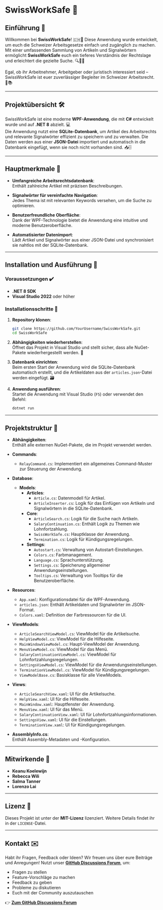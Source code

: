 # SwissWorkSafe 🚀

## Einführung 📘
Willkommen bei **SwissWorkSafe**! 🇨🇭🎉 Diese Anwendung wurde entwickelt, um euch die Schweizer Arbeitsgesetze einfach und zugänglich zu machen. Mit einer umfassenden Sammlung von Artikeln und Signalwörtern ermöglicht **SwissWorkSafe** euch ein tieferes Verständnis der Rechtslage und erleichtert die gezielte Suche. 🔍👩‍⚖️

Egal, ob ihr Arbeitnehmer, Arbeitgeber oder juristisch interessiert seid – SwissWorkSafe ist euer zuverlässiger Begleiter im Schweizer Arbeitsrecht. 💼📚

---

## Projektübersicht 🛠️
SwissWorkSafe ist eine moderne **WPF-Anwendung**, die mit **C#** entwickelt wurde und auf **.NET 8** abzielt. 💻  
Die Anwendung nutzt eine **SQLite-Datenbank**, um Artikel des Arbeitsrechts und relevante Signalwörter effizient zu speichern und zu verwalten. Die Daten werden aus einer **JSON-Datei** importiert und automatisch in die Datenbank eingefügt, wenn sie noch nicht vorhanden sind. 📥🗄️

---

## Hauptmerkmale 🌟
- **Umfangreiche Arbeitsrechtsdatenbank**:  
  Enthält zahlreiche Artikel mit präzisen Beschreibungen.
  
- **Signalwörter für vereinfachte Navigation**:  
  Jedes Thema ist mit relevanten Keywords versehen, um die Suche zu optimieren.

- **Benutzerfreundliche Oberfläche**:  
  Dank der WPF-Technologie bietet die Anwendung eine intuitive und moderne Benutzeroberfläche.

- **Automatisierter Datenimport**:  
  Lädt Artikel und Signalwörter aus einer JSON-Datei und synchronisiert sie nahtlos mit der SQLite-Datenbank.

---

## Installation und Ausführung 🚀

### Voraussetzungen ✔️
- **.NET 8 SDK**
- **Visual Studio 2022** oder höher

### Installationsschritte 📝
1. **Repository klonen**:  
   ```bash
   git clone https://github.com/YourUsername/SwissWorkSafe.git
   cd SwissWorkSafe
   ```

2. **Abhängigkeiten wiederherstellen**:  
   Öffnet das Projekt in Visual Studio und stellt sicher, dass alle NuGet-Pakete wiederhergestellt werden. 🔧

3. **Datenbank einrichten**:  
   Beim ersten Start der Anwendung wird die SQLite-Datenbank automatisch erstellt, und die Artikeldaten aus der `articles.json`-Datei werden eingefügt. 🗃️

4. **Anwendung ausführen**:  
   Startet die Anwendung mit Visual Studio (`F5`) oder verwendet den Befehl:  
   ```bash
   dotnet run
   ```

---

## Projektstruktur 📂

- **Abhängigkeiten**:  
  Enthält alle externen NuGet-Pakete, die im Projekt verwendet werden.

- **Commands**:  
  - `RelayCommand.cs`: Implementiert ein allgemeines Command-Muster zur Steuerung der Anwendung.

- **Database**:  
  - **Models**:  
    - **Articles**:  
      - `Article.cs`: Datenmodell für Artikel.  
      - `ArticleInserter.cs`: Logik für das Einfügen von Artikeln und Signalwörtern in die SQLite-Datenbank.  
    - **Core**:  
      - `ArticleSearch.cs`: Logik für die Suche nach Artikeln.  
      - `SalaryContinuation.cs`: Enthält Logik zu Themen wie Lohnfortzahlung.  
      - `SwissWorkSafe.cs`: Hauptklasse der Anwendung.  
      - `Termination.cs`: Logik für Kündigungsregelungen.  
    - **Settings**:  
      - `Autostart.cs`: Verwaltung von Autostart-Einstellungen.  
      - `Colors.cs`: Farbmanagement.  
      - `Language.cs`: Sprachunterstützung.  
      - `Settings.cs`: Speicherung allgemeiner Anwendungseinstellungen.  
      - `Tooltips.cs`: Verwaltung von Tooltips für die Benutzeroberfläche.

- **Resources**:  
  - `App.xaml`: Konfigurationsdatei für die WPF-Anwendung.  
  - `articles.json`: Enthält Artikeldaten und Signalwörter im JSON-Format.  
  - `Colors.xaml`: Definition der Farbressourcen für die UI.

- **ViewModels**:  
  - `ArticleSearchViewModel.cs`: ViewModel für die Artikelsuche.  
  - `HelpViewModel.cs`: ViewModel für die Hilfeseite.  
  - `MainWindowViewModel.cs`: Haupt-ViewModel der Anwendung.  
  - `MenuViewModel.cs`: ViewModel für das Menü.  
  - `SalaryContinuationViewModel.cs`: ViewModel für Lohnfortzahlungsregelungen.  
  - `SettingsViewModel.cs`: ViewModel für die Anwendungseinstellungen.  
  - `TerminationViewModel.cs`: ViewModel für Kündigungsregelungen.  
  - `ViewModelBase.cs`: Basisklasse für alle ViewModels.

- **Views**:  
  - `ArticleSearchView.xaml`: UI für die Artikelsuche.  
  - `HelpView.xaml`: UI für die Hilfeseite.  
  - `MainWindow.xaml`: Hauptfenster der Anwendung.  
  - `MenuView.xaml`: UI für das Menü.  
  - `SalaryContinuationView.xaml`: UI für Lohnfortzahlungsinformationen.  
  - `SettingsView.xaml`: UI für die Einstellungen.  
  - `TerminationView.xaml`: UI für Kündigungsregelungen.

- **AssemblyInfo.cs**:  
  Enthält Assembly-Metadaten und -Konfiguration.

---

## Mitwirkende 🤝
- **Keanu Koelewijn**  
- **Rebecca Wili**  
- **Salma Tanner**  
- **Lorenzo Lai**  

---

## Lizenz 📄
Dieses Projekt ist unter der **MIT-Lizenz** lizenziert. Weitere Details findet ihr in der `LICENSE`-Datei.  

---

## Kontakt ✉️
Habt ihr Fragen, Feedback oder Ideen? Wir freuen uns über eure Beiträge und Anregungen! Nutzt unser **[GitHub Discussions Forum](https://github.com/Kurizaki/SwissWorkSafe/discussions)**, um:

- Fragen zu stellen
- Feature-Vorschläge zu machen
- Feedback zu geben
- Probleme zu diskutieren
- Euch mit der Community auszutauschen

👉 **[Zum GitHub Discussions Forum](https://github.com/Kurizaki/SwissWorkSafe/discussions)**
